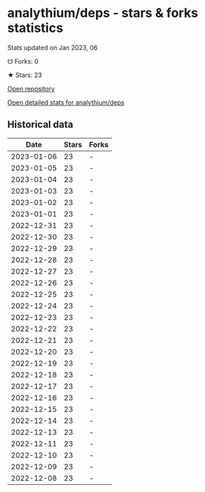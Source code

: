 # analythium/deps - stars & forks statistics

Stats updated on Jan 2023, 06

☋ Forks: 0

★ Stars: 23

[Open repository](https://github.com/analythium/deps)

[Open detailed stats for analythium/deps](https://reviewgithub.com/rep/analythium/deps)

## Historical data
| Date | Stars | Forks |
|------|-------|-------|
| 2023-01-06 | 23 | - | 
| 2023-01-05 | 23 | - | 
| 2023-01-04 | 23 | - | 
| 2023-01-03 | 23 | - | 
| 2023-01-02 | 23 | - | 
| 2023-01-01 | 23 | - | 
| 2022-12-31 | 23 | - | 
| 2022-12-30 | 23 | - | 
| 2022-12-29 | 23 | - | 
| 2022-12-28 | 23 | - | 
| 2022-12-27 | 23 | - | 
| 2022-12-26 | 23 | - | 
| 2022-12-25 | 23 | - | 
| 2022-12-24 | 23 | - | 
| 2022-12-23 | 23 | - | 
| 2022-12-22 | 23 | - | 
| 2022-12-21 | 23 | - | 
| 2022-12-20 | 23 | - | 
| 2022-12-19 | 23 | - | 
| 2022-12-18 | 23 | - | 
| 2022-12-17 | 23 | - | 
| 2022-12-16 | 23 | - | 
| 2022-12-15 | 23 | - | 
| 2022-12-14 | 23 | - | 
| 2022-12-13 | 23 | - | 
| 2022-12-11 | 23 | - | 
| 2022-12-10 | 23 | - | 
| 2022-12-09 | 23 | - | 
| 2022-12-08 | 23 | - | 

